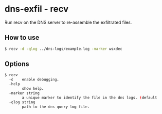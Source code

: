 # dns-exfil - recv

Run recv on the DNS server to re-assemble the exfiltrated files.

## How to use

```bash
$ recv -d -qlog ../dns-logs/example.log -marker wsxdec
```

## Options

```bash
$ recv
  -d	enable debugging.
  -help
    	show help.
  -marker string
    	a unique marker to identify the file in the dns logs. (default "jzp")
  -qlog string
    	path to the dns query log file.
```

